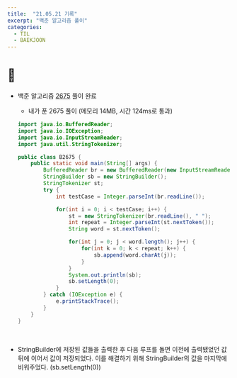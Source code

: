```yaml
---
title:  "21.05.21 기록"
excerpt: "백준 알고리즘 풀이"
categories:
  - TIL
  - BAEKJOON
---
```


# 📝
+ 백준 알고리즘 [2675](https://www.acmicpc.net/problem/2675) 풀이 완료

  + 내가 푼 2675 풀이 (메모리 14MB, 시간 124ms로 통과)<br />

  ```java
  import java.io.BufferedReader;
  import java.io.IOException;
  import java.io.InputStreamReader;
  import java.util.StringTokenizer;

  public class B2675 {
      public static void main(String[] args) {
          BufferedReader br = new BufferedReader(new InputStreamReader(System.in));
          StringBuilder sb = new StringBuilder();
          StringTokenizer st;
          try {
              int testCase = Integer.parseInt(br.readLine());

              for(int i = 0; i < testCase; i++) {
                  st = new StringTokenizer(br.readLine(), " ");
                  int repeat = Integer.parseInt(st.nextToken());
                  String word = st.nextToken();

                  for(int j = 0; j < word.length(); j++) {
                      for(int k = 0; k < repeat; k++) {
                          sb.append(word.charAt(j));
                      }
                  }
                  System.out.println(sb);
                  sb.setLength(0);
              }
          } catch (IOException e) {
              e.printStackTrace();
          }
      }
  }

  ```
<br />

  + StringBuilder에 저장된 값들을 출력한 후 다음 루프를 돌면 이전에 출력됐었던 값 뒤에 이어서 값이 저장되었다. 이를 해결하기 위해 StringBuilder의 값을 마지막에 비워주었다. (sb.setLength(0))
